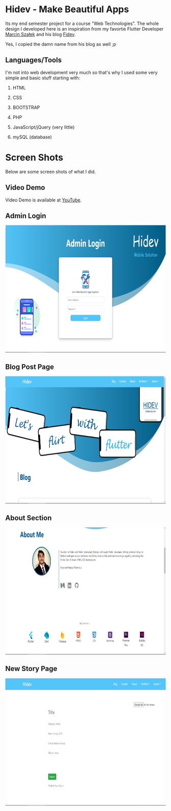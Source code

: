 # Hidev - Make Beautiful Apps

Its my end semester project for a course "Web Technologies". The whole design I developed here is an inspiration from my favortie Flutter Developer <a target="_blank" href="https://github.com/MarcinusX">Marcin Szałek</a> and his blog <a target="_blank" href="https://fidev.io">Fidev</a>.

Yes, I copied the damn name from his blog as well ;p

## Languages/Tools
I'm not into web development very much so that's why I used some very simple and basic stuff starting with:

1. HTML

2. CSS

3. BOOTSTRAP

4. PHP

5. JavaScript/jQuery (very little)

6. mySQL (database)

# Screen Shots
Below are some screen shots of what I did.

## Video Demo
Video Demo is available at <a target="_blank" href="https://youtu.be/SOaTgbtdZUg">YouTube</a>.

## Admin Login
<img src="ss/admin.PNG" height = 400>

## Blog Post Page
<img src="ss/blog.PNG" height = 400>

## About Section
<img src="ss/about.PNG" height = 400>

## New Story Page
<img src="ss/newstory.PNG" height = 400>
